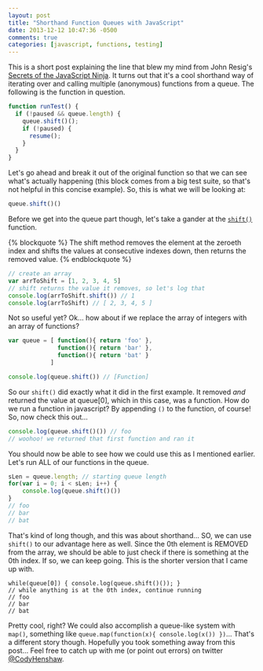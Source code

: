 ```yaml
---
layout: post
title: "Shorthand Function Queues with JavaScript"
date: 2013-12-12 10:47:36 -0500
comments: true
categories: [javascript, functions, testing]
---
```


This is a short post explaining the line that blew my mind from John Resig's [Secrets of the JavaScript Ninja](http://www.amazon.com/Secrets-JavaScript-Ninja-John-Resig/dp/193398869X/). It turns out that it's a cool shorthand way of iterating over and calling multiple (anonymous) functions from a queue. The following is the function in question.

``` javascript queue.js mark:3,3
function runTest() {
  if (!paused && queue.length) {
    queue.shift()();
    if (!paused) {
      resume();
    }
  }
}
```

Let's go ahead and break it out of the original function so that we can see what's actually happening (this block comes from a big test suite, so that's not helpful in this concise example). So, this is what we will be looking at:  

``` javascript
queue.shift()()
```

Before we get into the queue part though, let's take a gander at the [`shift()`](https://developer.mozilla.org/en-US/docs/Web/JavaScript/Reference/Global_Objects/Array/shift) function. 

{% blockquote %}
The shift method removes the element at the zeroeth index and shifts the values at consecutive indexes down, then returns the removed value.
{% endblockquote %}

``` javascript
// create an array
var arrToShift = [1, 2, 3, 4, 5]
// shift returns the value it removes, so let's log that
console.log(arrToShift.shift()) // 1
console.log(arrToShift) // [ 2, 3, 4, 5 ]
```

Not so useful yet? Ok... how about if we replace the array of integers with an array of functions? 

``` javascript
var queue = [ function(){ return 'foo' },
			  function(){ return 'bar' },
			  function(){ return 'bat' } 
			]

console.log(queue.shift()) // [Function]
```

So our `shift()` did exactly what it did in the first example. It removed *and* returned the value at queue[0], which in this case, was a function. How do we run a function in javascript? By appending `()` to the function, of course! So, now check this out...

``` javascript
console.log(queue.shift()()) // foo
// woohoo! we returned that first function and ran it
```

You should now be able to see how we could use this as I mentioned earlier. Let's run ALL of our functions in the queue.

``` javascript
sLen = queue.length; // starting queue length
for(var i = 0; i < sLen; i++) {
	console.log(queue.shift()())
}
// foo
// bar
// bat
```

That's kind of long though, and this was about shorthand... SO, we can use `shift()` to our advantage here as well. Since the 0th element is REMOVED from the array, we should be able to just check if there is something at the 0th index. If so, we can keep going. This is the shorter version that I came up with.

```
while(queue[0]) { console.log(queue.shift()()); }
// while anything is at the 0th index, continue running
// foo
// bar
// bat
```

Pretty cool, right? We could also accomplish a queue-like system with `map()`, something like `queue.map(function(x){ console.log(x()) })`... That's a different story though. Hopefully you took something away from this post... Feel free to catch up with me (or point out errors) on twitter [@CodyHenshaw](https://twitter.com/CodyHenshaw).